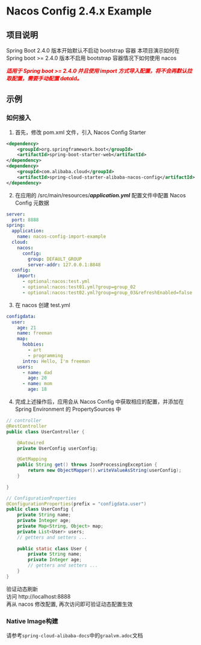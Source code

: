 # Nacos Config 2.4.x Example

## 项目说明

Spring Boot 2.4.0 版本开始默认不启动 bootstrap 容器
本项目演示如何在 Spring boot >= 2.4.0 版本不启用 bootstrap 容器情况下如何使用 nacos

***<font color=red>适用于 Spring boot >= 2.4.0 并且使用 import 方式导入配置，将不会再默认拉取配置，需要手动配置 dataId。</font>***

## 示例

### 如何接入

1. 首先，修改 pom.xml 文件，引入 Nacos Config Starter
```xml
<dependency>
    <groupId>org.springframework.boot</groupId>
    <artifactId>spring-boot-starter-web</artifactId>
</dependency>
<dependency>
    <groupId>com.alibaba.cloud</groupId>
    <artifactId>spring-cloud-starter-alibaba-nacos-config</artifactId>
</dependency>
```

	
2. 在应用的 /src/main/resources/***application.yml*** 配置文件中配置 Nacos Config 元数据
```yaml
server:
  port: 8888
spring:
  application:
    name: nacos-config-import-example
  cloud:
    nacos:
      config:
        group: DEFAULT_GROUP
        server-addr: 127.0.0.1:8848
  config:
    import:
      - optional:nacos:test.yml
      - optional:nacos:test01.yml?group=group_02
      - optional:nacos:test02.yml?group=group_03&refreshEnabled=false
```

3. 在 nacos 创建 test.yml 
```yaml
configdata:
  user:
    age: 21
    name: freeman
    map:
      hobbies:
        - art
        - programming
      intro: Hello, I'm freeman
    users:
      - name: dad
        age: 20
      - name: mom
        age: 18
```
		  
4. 完成上述操作后，应用会从 Nacos Config 中获取相应的配置，并添加在 Spring Environment 的 PropertySources 中
```java
// controller
@RestController
public class UserController {

    @Autowired
    private UserConfig userConfig;

    @GetMapping
    public String get() throws JsonProcessingException {
        return new ObjectMapper().writeValueAsString(userConfig);
    }
    
}

// ConfigurationProperties
@ConfigurationProperties(prefix = "configdata.user")
public class UserConfig {
    private String name;
    private Integer age;
    private Map<String, Object> map;
    private List<User> users;
    // getters and setters ...
    
    public static class User {
        private String name;
        private Integer age;
        // getters and setters ...
    }
}
```

验证动态刷新  
访问 http://localhost:8888  
再从 nacos 修改配置, 再次访问即可验证动态配置生效

### Native Image构建
请参考`spring-cloud-alibaba-docs`中的`graalvm.adoc`文档